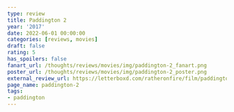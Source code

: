 ```yaml
---
type: review
title: Paddington 2
year: '2017'
date: 2022-06-01 00:00:00
categories: [reviews, movies]
draft: false
rating: 5
has_spoilers: false
fanart_url: /thoughts/reviews/movies/img/paddington-2_fanart.png
poster_url: /thoughts/reviews/movies/img/paddington-2_poster.png
external_review_url: https://letterboxd.com/ratheronfire/film/paddington-2/
page_name: paddington-2
tags:
- paddington
---
```


